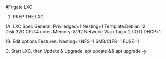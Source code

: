 #Frigate LXC

1. PREP THE LXC

1A. LXC Spec
General: Priviledged=1 Nesting=1
Template:Debian 12
Disk:32G
CPU:4 cores
Memory: 8192
Network: Vlan Tag = 2 (IOT) DHCP=1

1B. Edit options
Features: Nesting=1 NFS=1 SMB/CIFS=1 FUSE=1
		

C. Start LXC, then Update & Upgrade.
	apt update && apt upgrade -y
